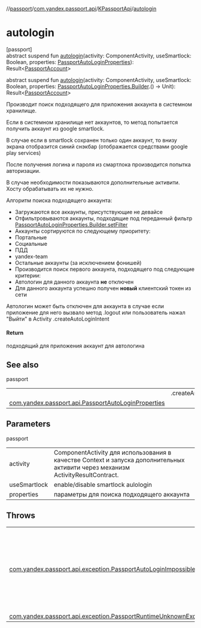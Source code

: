 //[passport](../../../index.md)/[com.yandex.passport.api](../index.md)/[KPassportApi](index.md)/[autologin](autologin.md)

# autologin

[passport]\
abstract suspend fun [autologin](autologin.md)(activity: ComponentActivity, useSmartlock: Boolean, properties: [PassportAutoLoginProperties](../-passport-auto-login-properties/index.md)): Result&lt;[PassportAccount](../-passport-account/index.md)&gt;

abstract suspend fun [autologin](autologin.md)(activity: ComponentActivity, useSmartlock: Boolean, properties: [PassportAutoLoginProperties.Builder](../-passport-auto-login-properties/-builder/index.md).() -&gt; Unit): Result&lt;[PassportAccount](../-passport-account/index.md)&gt;

Производит поиск подходящего для приложения аккаунта в системном хранилище.

Если в системном хранилище нет аккаунтов, то метод попытается получить аккаунт из google smartlock.

В случае если в smartlock сохранен только один аккаунт, то внизу экрана отобразится синий снэкбар (отображается средствами google play services)

После получения логина и пароля из смартлока производится попытка авторизации.

В случае необходимости показываются дополнительные активити. Хосту обрабатывать их не нужно.

Алгоритм поиска подходящего аккаунта:

- 
   Загружаются все аккаунты, присутствующие не девайсе
- 
   Отфильтровываются аккаунты, подходящие под переданный фильтр [PassportAutoLoginProperties.Builder.setFilter](../-passport-auto-login-properties/-builder/set-filter.md)
- 
   Аккаунты сортируются по следующему приоритету:
- 
   Портальные
- 
   Социальные
- 
   ПДД
- 
   yandex-team
- 
   Остальные аккаунты (за исключением фонишей)
- 
   Производится поиск первого аккаунта, подходящего под следующие критерии:
- 
   Автологин для данного аккаунта **не** отключен
- 
   Для данного аккаунта успешно получен **новый** клиентский токен из сети

Автологин может быть отключен для аккаунта в случае если приложение для него вызвало метод .logout или пользователь нажал &quot;Выйти&quot; в Activity .createAutoLoginIntent

#### Return

подходящий для приложения аккаунт для автологина

## See also

passport

| | |
|---|---|
|  | .createAutoLoginIntent |
| [com.yandex.passport.api.PassportAutoLoginProperties](../-passport-auto-login-properties/index.md) |  |

## Parameters

passport

| | |
|---|---|
| activity | ComponentActivity для использования в качестве Context и запуска дополнительных активити через механизм ActivityResultContract. |
| useSmartlock | enable/disable smartlock aulologin |
| properties | параметры для поиска подходящего аккаунта |

## Throws

| | |
|---|---|
| [com.yandex.passport.api.exception.PassportAutoLoginImpossibleException](../../com.yandex.passport.api.exception/-passport-auto-login-impossible-exception/index.md) | -     если подходящий аккаунт не найден, либо не получилось получить получить новый токен для аккаунтов |
| [com.yandex.passport.api.exception.PassportRuntimeUnknownException](../../com.yandex.passport.api.exception/-passport-runtime-unknown-exception/index.md) |  |

